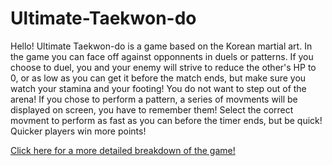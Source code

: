 # Ultimate-Taekwon-do

Hello!
Ultimate Taekwon-do is a game based on the Korean martial art.
In the game you can face off against opponnents in duels or patterns.
If you choose to duel, you and your enemy will strive to reduce the other's HP to 0, or as low as you can get it before the match ends, but make sure you watch your stamina and your footing! You do not want to step out of the arena!
If you chose to perform a pattern, a series of movments will be displayed on screen, you have to remember them! Select the correct movment to perform as fast as you can before the timer ends, but be quick! Quicker players win more points!

[Click here for a more detailed breakdown of the game!](https://github.com/gamedev-srg/Ultimate-Taekwon-do/blob/main/formal-elements.md)
